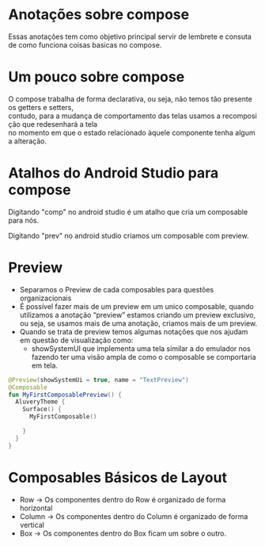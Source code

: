 
# Anotações sobre compose

Essas anotações tem como objetivo principal servir de lembrete e consuta de como funciona coisas basicas no compose.

# Um pouco sobre compose

O compose trabalha de forma declarativa, ou seja, não temos tão presente os getters e setters,
contudo, para a mudança de comportamento das telas usamos a recomposição que redesenhará a tela
no momento em que o estado relacionado àquele componente tenha alguma alteração.

# Atalhos do Android Studio para compose
Digitando "comp" no android studio é um atalho que cria um composable para nós.

Digitando "prev" no android studio criamos um composable com preview.

# Preview
* Separamos o Preview de cada composables para questões organizacionais
* É possível fazer mais de um preview em um unico composable, quando utilizamos a anotação “preview” estamos criando um preview exclusivo, ou seja, se usamos mais de uma anotação, criamos mais de um preview.
* Quando se trata de preview temos algumas notações que nos ajudam em questão de visualização como:
  * showSystemUI que implementa uma tela similar a do emulador nos fazendo ter uma visão ampla de como o composable se comportaria em tela.
```Kotlin
@Preview(showSystemUi = true, name = "TextPreview")
@Composable
fun MyFirstComposablePreview() {
  AluveryTheme {
    Surface() {
      MyFirstComposable()

    }
  }
}
```

# Composables Básicos de Layout

* Row -> Os componentes dentro do Row é organizado de forma horizontal
* Column -> Os componentes dentro do Column é organizado de forma vertical
* Box -> Os componentes dentro do Box ficam um sobre o outro.